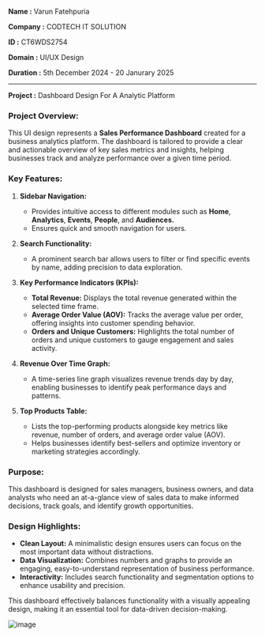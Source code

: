 **Name  :** Varun Fatehpuria

**Company :** CODTECH IT SOLUTION

**ID :** CT6WDS2754

**Domain :** UI/UX Design

**Duration :** 5th December 2024 - 20 Janurary 2025

-----

**Project :** Dashboard Design For A Analytic Platform

### Project Overview:  

This UI design represents a **Sales Performance Dashboard** created for a business analytics platform. The dashboard is tailored to provide a clear and actionable overview of key sales metrics and insights, helping businesses track and analyze performance over a given time period.

### **Key Features:**  

1. **Sidebar Navigation:**  
   - Provides intuitive access to different modules such as **Home**, **Analytics**, **Events**, **People**, and **Audiences.**  
   - Ensures quick and smooth navigation for users.

2. **Search Functionality:**  
   - A prominent search bar allows users to filter or find specific events by name, adding precision to data exploration.

3. **Key Performance Indicators (KPIs):**  
   - **Total Revenue:** Displays the total revenue generated within the selected time frame.  
   - **Average Order Value (AOV):** Tracks the average value per order, offering insights into customer spending behavior.  
   - **Orders and Unique Customers:** Highlights the total number of orders and unique customers to gauge engagement and sales activity.

4. **Revenue Over Time Graph:**  
   - A time-series line graph visualizes revenue trends day by day, enabling businesses to identify peak performance days and patterns.  

5. **Top Products Table:**  
   - Lists the top-performing products alongside key metrics like revenue, number of orders, and average order value (AOV).  
   - Helps businesses identify best-sellers and optimize inventory or marketing strategies accordingly.

### **Purpose:**  
This dashboard is designed for sales managers, business owners, and data analysts who need an at-a-glance view of sales data to make informed decisions, track goals, and identify growth opportunities.

### **Design Highlights:**  
- **Clean Layout:** A minimalistic design ensures users can focus on the most important data without distractions.  
- **Data Visualization:** Combines numbers and graphs to provide an engaging, easy-to-understand representation of business performance.  
- **Interactivity:** Includes search functionality and segmentation options to enhance usability and precision.

This dashboard effectively balances functionality with a visually appealing design, making it an essential tool for data-driven decision-making.

![image](https://github.com/user-attachments/assets/b2542596-60b2-4db4-b5d0-41de7641d5ab)
